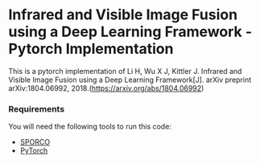 # Infrared and Visible Image Fusion using a Deep Learning Framework - Pytorch Implementation

This is a pytorch implementation of Li H, Wu X J, Kittler J. Infrared and Visible Image Fusion using a Deep Learning Framework[J]. arXiv preprint arXiv:1804.06992, 2018.(https://arxiv.org/abs/1804.06992)

### Requirements
You will need the following tools to run this code:
 - [SPORCO](https://github.com/bwohlberg/sporco/)
 - [PyTorch](https://pytorch.org/)

